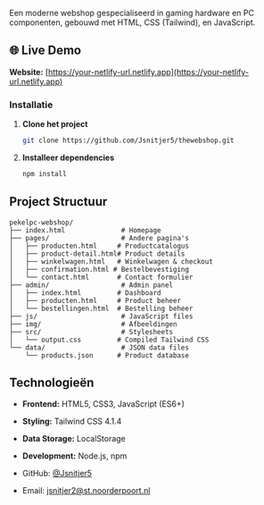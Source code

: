 Een moderne webshop gespecialiseerd in gaming hardware en PC componenten, gebouwd met HTML, CSS (Tailwind), en JavaScript.

## 🌐 Live Demo

**Website:** [https://your-netlify-url.netlify.app](https://your-netlify-url.netlify.app)

### Installatie

1. **Clone het project**
   ```bash
   git clone https://github.com/Jsnitjer5/thewebshop.git
   ```

2. **Installeer dependencies**
   ```bash
   npm install
   ```

## Project Structuur

```
pekelpc-webshop/
├── index.html              # Homepage
├── pages/                  # Andere pagina's
│   ├── producten.html     # Productcatalogus
│   ├── product-detail.html# Product details
│   ├── winkelwagen.html   # Winkelwagen & checkout
│   ├── confirmation.html # Bestelbevestiging
│   └── contact.html       # Contact formulier
├── admin/                  # Admin panel
│   ├── index.html         # Dashboard
│   ├── producten.html     # Product beheer
│   └── bestellingen.html  # Bestelling beheer
├── js/                     # JavaScript files
├── img/                    # Afbeeldingen
├── src/                    # Stylesheets
│   └── output.css         # Compiled Tailwind CSS
└── data/                   # JSON data files
    └── products.json      # Product database
```

## Technologieën

- **Frontend:** HTML5, CSS3, JavaScript (ES6+)
- **Styling:** Tailwind CSS 4.1.4
- **Data Storage:** LocalStorage
- **Development:** Node.js, npm

- GitHub: [@Jsnitjer5](https://github.com/Jsnitjer5)
- Email: jsnitjer2@st.noorderpoort.nl
